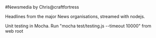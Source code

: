 #Newsmedia by Chris@craftfortress

Headlines from the major News organisations, streamed with nodejs. 

Unit testing in Mocha.  Run "mocha test/testing.js --timeout 10000" from web root